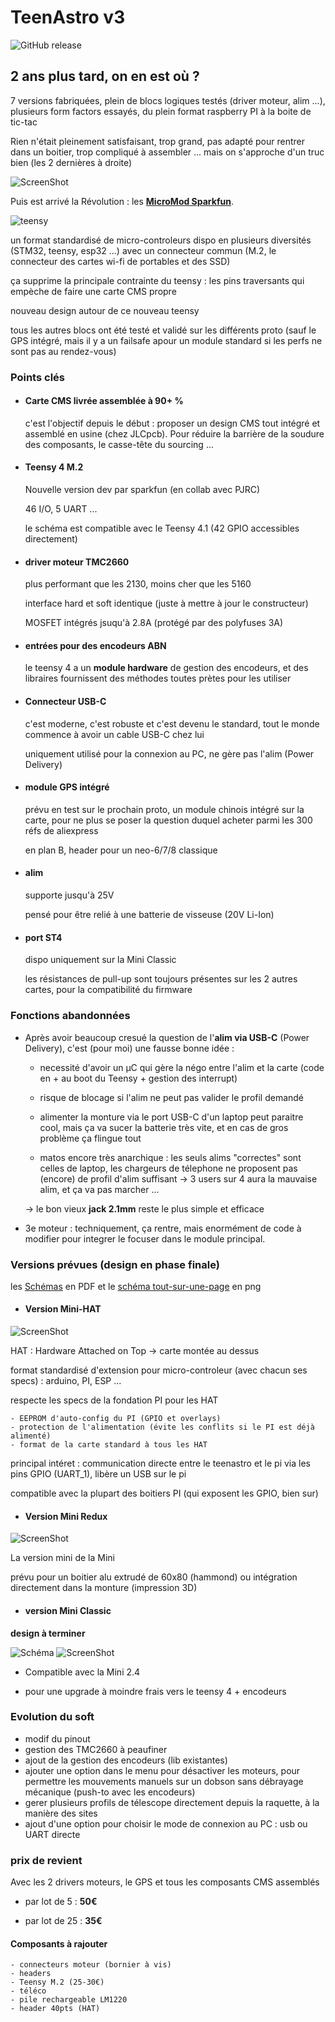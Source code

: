 # TeenAstro v3

![GitHub release](https://img.shields.io/badge/Version-0.9-orange.svg)


## 2 ans plus tard, on en est où ?
7 versions fabriquées, plein de blocs logiques testés (driver moteur, alim ...), plusieurs form factors essayés, du plein format raspberry PI à la boite de tic-tac

Rien n'était pleinement satisfaisant, trop grand, pas adapté pour rentrer dans un boitier, trop compliqué à assembler ... mais on s'approche d'un truc bien (les 2 dernières à droite)

![ScreenShot](https://raw.githubusercontent.com/lordzurp/TeenAstro_Redux/master/Images/Teenastro_prototypes.jpg)

Puis est arrivé la Révolution : les [**MicroMod Sparkfun**](https://www.sparkfun.com/micromod).

 ![teensy](https://cdn.sparkfun.com//assets/parts/1/5/1/3/2/16402-SparkFun_MicroMod_Teensy_Processor-04.jpg)

un format standardisé de micro-controleurs dispo en plusieurs diversités (STM32, teensy, esp32 ...) avec un connecteur commun (M.2, le connecteur des cartes wi-fi de portables et des SSD)

ça supprime la principale contrainte du teensy : les pins traversants qui empèche de faire une carte CMS propre

nouveau design autour de ce nouveau teensy

tous les autres blocs ont été testé et validé sur les différents proto (sauf le GPS intégré, mais il y a un failsafe apour un module standard si les perfs ne sont pas au rendez-vous)

### Points clés

- #### Carte CMS livrée assemblée à 90+ %
	c'est l'objectif depuis le début : proposer un design CMS tout intégré et assemblé en usine (chez JLCpcb). Pour réduire la barrière de la soudure des composants, le casse-tête du sourcing ...

- #### Teensy 4 M.2
	Nouvelle version dev par sparkfun (en collab avec PJRC)

	46 I/O, 5 UART ...

	le schéma est compatible avec le Teensy 4.1 (42 GPIO accessibles directement)
	
- #### driver moteur TMC2660
	plus performant que les 2130, moins cher que les 5160
	
	interface hard et soft identique (juste à mettre à jour le constructeur)
	
	MOSFET intégrés jsuqu'à 2.8A (protégé par des polyfuses 3A)

- #### entrées pour des encodeurs ABN
	le teensy 4 a  un **module hardware** de gestion des encodeurs, et des libraires fournissent des méthodes toutes prètes pour les utiliser

- #### Connecteur USB-C
	c'est moderne, c'est robuste et c'est devenu le standard, tout le monde commence à avoir un cable USB-C chez lui

	uniquement utilisé pour la connexion au PC, ne gère pas l'alim (Power Delivery)

- #### module GPS intégré
	prévu en test sur le prochain proto, un module chinois intégré sur la carte, pour ne plus se poser la question duquel acheter parmi les 300 réfs de aliexpress

	en plan B, header pour un neo-6/7/8 classique

- #### alim
	supporte jusqu'à 25V

	pensé pour être relié à une batterie de visseuse (20V Li-Ion)

- #### port ST4
	dispo uniquement sur la Mini Classic

	les résistances de pull-up sont toujours présentes sur les 2 autres cartes, pour la compatibilité du firmware

### Fonctions abandonnées

* Après avoir beaucoup cresué la question de l'**alim via USB-C** (Power Delivery), c'est (pour moi) une fausse bonne idée :

	* necessité d'avoir un µC qui gère la négo entre l'alim et la carte (code en + au boot du Teensy + gestion des interrupt)

	* risque de blocage si l'alim ne peut pas valider le profil demandé

	* alimenter la monture via le port USB-C d'un laptop peut paraitre cool, mais ça va sucer la batterie très vite, et en cas de gros problème ça flingue tout

	* matos encore très anarchique : les seuls alims "correctes" sont celles de laptop, les chargeurs de télephone ne proposent pas (encore) de profil d'alim suffisant -> 3 users sur 4 aura la mauvaise alim, et ça va pas marcher ...

	-> le bon vieux **jack 2.1mm** reste le plus simple et efficace

* 3e moteur : techniquement, ça rentre, mais enormément de code à modifier pour integrer le focuser dans le module principal.



### Versions prévues (design en phase finale)


les [Schémas](https://github.com/lordzurp/TeenAstro_Redux/blob/master/HAT/Schematic_TeenAstro_v3.0.pdf) en PDF et le [schéma tout-sur-une-page](https://github.com/lordzurp/TeenAstro_Redux/blob/master/HAT/Schematic_TeenAstro_v3.0_single_sheet.png) en png

- #### Version Mini-HAT

![ScreenShot](https://raw.githubusercontent.com/lordzurp/TeenAstro_Redux/master/Images/TeenAstro_v3.0_Mini-HAT.thumb2.png)

HAT : Hardware Attached on Top -> carte montée au dessus

format standardisé d'extension pour micro-controleur (avec chacun ses specs) : arduino, PI, ESP ...

respecte les specs de la fondation PI pour les HAT

	- EEPROM d'auto-config du PI (GPIO et overlays)
	- protection de l'alimentation (évite les conflits si le PI est déjà alimenté)
	- format de la carte standard à tous les HAT

principal intéret : communication directe entre le teenastro et le pi via les pins GPIO (UART_1), libère un USB sur le pi

compatible avec la plupart des boitiers PI (qui exposent les GPIO, bien sur)

- #### Version Mini Redux

![ScreenShot](https://raw.githubusercontent.com/lordzurp/TeenAstro_Redux/master/Images/TeenAstro_v3.0_Mini-Redux_small.png)

La version mini de la Mini

prévu pour un boitier alu extrudé de 60x80 (hammond) ou intégration directement dans la monture (impression 3D)

- #### version Mini Classic

**design à terminer**

![Schéma](https://raw.githubusercontent.com/lordzurp/TeenAstro_Redux/master/HAT/Schematic_TeenAstro_v3.0_trad.png)
![ScreenShot](https://raw.githubusercontent.com/lordzurp/TeenAstro_Redux/master/Images/TeenAstro_v3.0_planche_a_clous.png)

* Compatible avec la Mini 2.4

* pour une upgrade à moindre frais vers le teensy 4 + encodeurs

### Evolution du soft

- modif du pinout
- gestion des TMC2660 à peaufiner
- ajout de la gestion des encodeurs (lib existantes)
- ajouter une option dans le menu pour désactiver les moteurs, pour permettre les mouvements manuels sur un dobson sans débrayage mécanique (push-to avec les encodeurs)
- gerer plusieurs profils de télescope directement depuis la raquette, à la manière des sites
- ajout d'une option pour choisir le mode de connexion au PC : usb ou UART directe

### prix de revient 

Avec les 2 drivers moteurs, le GPS et tous les composants CMS assemblés

* par lot de 5 : **50€**

* par lot de 25 : **35€**

#### Composants à rajouter

	- connecteurs moteur (bornier à vis)
	- headers
	- Teensy M.2 (25-30€)
	- téléco
	- pile rechargeable LM1220
	- header 40pts (HAT)